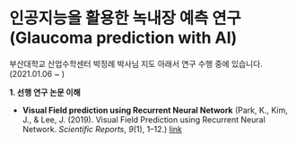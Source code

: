# 인공지능을 활용한 녹내장 예측 연구(Glaucoma prediction with AI) 
부산대학교 산업수학센터 박정례 박사님 지도 아래서 연구 수행 중에 있습니다. (2021.01.06 ~ )

**1. 선행 연구 논문 이해**  
  * **Visual Field prediction using Recurrent Neural Network** (Park, K., Kim, J., & Lee, J. (2019). Visual Field Prediction using Recurrent Neural Network. *Scientific Reports*, *9*(1), 1–12.) [link](https://doi.org/10.1038/s41598-019-44852-6) 

